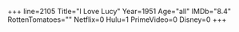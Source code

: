 +++
line=2105
Title="I Love Lucy"
Year=1951
Age="all"
IMDb="8.4"
RottenTomatoes=""
Netflix=0
Hulu=1
PrimeVideo=0
Disney=0
+++

